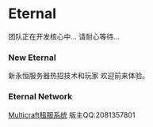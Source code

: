 # Eternal

团队正在开发核心中...
请耐心等待...

### New Eternal

新永恒服务器热招技术和玩家
欢迎前来体验。

### Eternal Network

[Multicraft租服系统](https://yhmcpe.com)
版主QQ:2081357801
